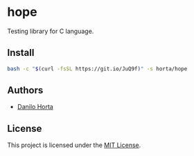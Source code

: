 # hope

Testing library for C language.

## Install

```bash
bash -c "$(curl -fsSL https://git.io/JuQ9f)" -s horta/hope
```

## Authors

* [Danilo Horta](https://github.com/horta)

## License

This project is licensed under the [MIT License](https://raw.githubusercontent.com/horta/hope/main/LICENSE.md).
